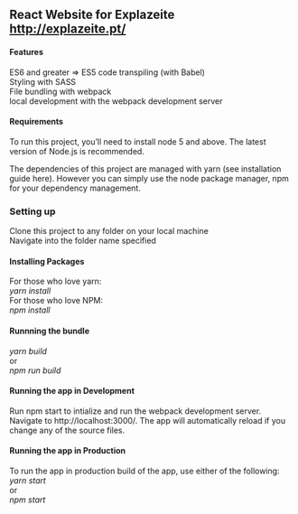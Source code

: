 React Website for Explazeite<br/>
http://explazeite.pt/
---

<h4>Features</h4>
<p>ES6 and greater => ES5 code transpiling (with Babel)<br/>
Styling with SASS<br/>
File bundling with webpack<br/>
local development with the webpack development server</p>

<h4>Requirements</h4>
<p>To run this project, you’ll need to install node 5 and above. The latest version of Node.js is recommended.</p>

<p>The dependencies of this project are managed with yarn (see installation guide here). However you can simply use the node package manager, npm for your dependency management.</p>

<h3>Setting up</h3>
<p>Clone this project to any folder on your local machine<br/>
Navigate into the folder name specified</p>

<h4>Installing Packages</h4>
<p>For those who love yarn:<br/>
<i>yarn install</i><br/>
For those who love NPM:<br/>
<i>npm install</i></p>

<h4>Runnning the bundle</h4>
<i>yarn build</i><br/>
or<br/>
<i>npm run build</i></p>
 
<h4>Running the app in Development</h4>
<p>Run npm start to intialize and run the webpack development server. Navigate to http://localhost:3000/. The app will automatically reload if you change any of the source files.</p>

<h4>Running the app in Production</h4>
<p>To run the app in production build of the app, use either of the following:<br/>
<i>yarn start</i><br/>
or<br/>
<i>npm start</i></p>
